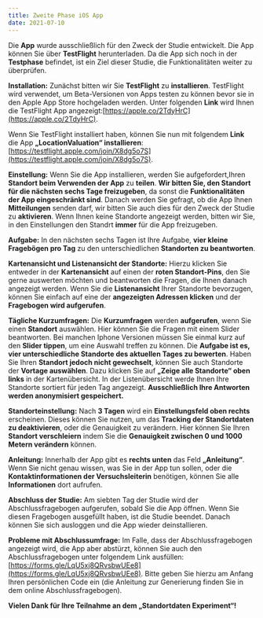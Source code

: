 ```yaml
---
title: Zweite Phase iOS App
date: 2021-07-10
---
```

Die **App** wurde ausschließlich für den Zweck der Studie entwickelt. Die App können Sie über **TestFlight** herunterladen. Da die App sich noch in der **Testphase** befindet, ist ein Ziel dieser Studie, die Funktionalitäten weiter zu überprüfen.

**Installation:** 
Zunächst bitten wir Sie **TestFlight** zu **installieren**. TestFlight wird verwendet, um Beta-Versionen von Apps testen zu können bevor sie in den Apple App Store hochgeladen werden. Unter folgenden **Link** wird Ihnen die TestFlight App angezeigt:[https://apple.co/2TdyHrC](https://apple.co/2TdyHrC).


Wenn Sie TestFlight installiert haben, können Sie nun mit folgendem **Link** die App **„LocationValuation“ installieren**: [https://testflight.apple.com/join/X8dg5o7S](https://testflight.apple.com/join/X8dg5o7S).

**Einstellung:** Wenn Sie die App installieren, werden Sie aufgefordert,Ihren **Standort beim Verwenden der App** zu **teilen**. **Wir bitten Sie, den Standort für die nächsten sechs Tage freizugeben**, da sonst die **Funktionalitäten der App eingeschränkt sind**. Danach werden Sie gefragt, ob die App Ihnen **Mitteilungen** senden darf, wir bitten Sie auch dies für den Zweck der Studie zu **aktivieren**. Wenn Ihnen keine Standorte angezeigt werden, bitten wir Sie, in den Einstellungen den Standrt **immer** für die App freizugeben. 

**Aufgabe:** In den nächsten sechs Tagen ist Ihre Aufgabe, **vier kleine Fragebögen pro Tag** zu den unterschiedlichen **Standorten zu beantworten**. 

**Kartenansicht und Listenansicht der Standorte:** Hierzu klicken Sie entweder in der **Kartenansicht** auf einen der **roten Standort-Pins**, den Sie gerne auswerten möchten und beantworten die Fragen, die Ihnen danach angezeigt werden. Wenn Sie die **Listenansicht** Ihrer Standorte bevorzugen, können Sie einfach auf eine der **angezeigten Adressen klicken** und der **Fragebogen wird aufgerufen**. 


**Tägliche Kurzumfragen:** Die **Kurzumfragen** werden **aufgerufen**, wenn Sie einen **Standort** auswählen. Hier können Sie die Fragen mit einem Slider beantworten. Bei manchen Iphone Versionen müssen Sie einmal kurz auf den **Slider tippen**, um eine Auswahl treffen zu können. Die **Aufgabe ist es, vier unterschiedliche Standorte des aktuellen Tages zu bewerten**. Haben Sie Ihren **Standort jedoch nicht gewechselt**, können Sie auch Standorte der **Vortage auswählen**. Dazu klicken Sie auf **„Zeige alle Standorte“ oben links** in der Kartenübersicht. In der Listenübersicht werde Ihnen Ihre Standorte sortiert für jeden Tag angezeigt. **Ausschließlich Ihre Antworten werden anonymisiert gespeichert.** 

**Standorteinstellung:** Nach **3 Tagen** wird ein **Einstellungsfeld oben rechts** erscheinen. Dieses können Sie nutzen, um das **Tracking der Standortdaten zu deaktivieren**, oder die Genauigkeit zu verändern. Hier können Sie Ihren **Standort verschleiern** indem Sie die **Genauigkeit zwischen 0 und 1000 Metern verändern** können. 

**Anleitung:** Innerhalb der App gibt es **rechts unten** das Feld **„Anleitung“**. Wenn Sie nicht genau wissen, was Sie in der App tun sollen, oder die **Kontaktinformationen der Versuchsleiterin** benötigen, können Sie alle **Informationen** dort aufrufen. 


**Abschluss der Studie:** Am siebten Tag der Studie wird der Abschlussfragebogen aufgerufen, sobald Sie die App öffnen. Wenn Sie diesen Fragebogen ausgefüllt haben, ist die Studie beendet. Danach können Sie sich ausloggen und die App wieder deinstallieren. 

**Probleme mit Abschlussumfrage:** Im Falle, dass der Abschlussfragebogen angezeigt wird, die App aber abstürzt, können Sie auch den Abschlussfragebogen unter folgendem Link ausfüllen: [https://forms.gle/LqU5xj8QRvsbwUEe8](https://forms.gle/LqU5xj8QRvsbwUEe8). Bitte geben Sie hierzu am Anfang Ihren persönlichen Code ein (die Anleitung zur Generierung finden Sie in dem online Abschlussfragebogen).



**Vielen Dank für Ihre Teilnahme an dem „Standortdaten Experiment“!**

<!--more-->






